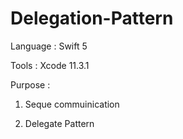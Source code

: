 # Delegation-Pattern



Language : Swift 5

Tools    : Xcode 11.3.1

Purpose  :

1. Seque commuinication 

2. Delegate Pattern
